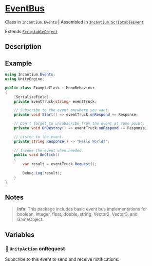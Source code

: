﻿# [EventBus](../Runtime/EventTruck.cs)

Class in `Incantium.Events` | Assembled in [`Incantium.ScriptableEvent`](../README.md)

Extends [`ScriptableObject`](https://docs.unity3d.com/ScriptReference/ScriptableObject.html)

## Description



## Example

```csharp
using Incantium.Events;
using UnityEngine;

public class ExampleClass : MonoBehaviour
{
    [SerializeField]
    private EventTruck<string> eventTruck;

    // Subscribe to the event anywhere you want.
    private void Start() => eventTruck.onRespond += Response;

    // Don't forget to unsubscribe from the event at some point.
    private void OnDestroy() => eventTruck.onRespond -= Response;

    // Listen to the event.
    private string Response() => "Hello World!";
    
    // Invoke the event when needed.
    public void OnClick()
    {
        var result = eventTruck.Request();
        
        Debug.Log(result);
    }
}
```

## Notes

> **Info**: This package includes basic event bus implementations for boolean, integer, float, double, string, Vector2, 
> Vector3, and GameObject.

## Variables

### :green_book: `UnityAction` onRequest

Subscribe to this event to send and receive notifications.
